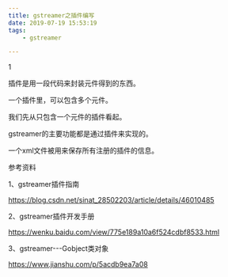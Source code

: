 ```yaml
---
title: gstreamer之插件编写
date: 2019-07-19 15:53:19
tags:
	- gstreamer

---
```


1

插件是用一段代码来封装元件得到的东西。

一个插件里，可以包含多个元件。

我们先从只包含一个元件的插件看起。

gstreamer的主要功能都是通过插件来实现的。

一个xml文件被用来保存所有注册的插件的信息。





参考资料

1、gstreamer插件指南

https://blog.csdn.net/sinat_28502203/article/details/46010485

2、gstreamer插件开发手册

https://wenku.baidu.com/view/775e189a10a6f524cdbf8533.html

3、gstreamer---Gobject类对象

https://www.jianshu.com/p/5acdb9ea7a08

